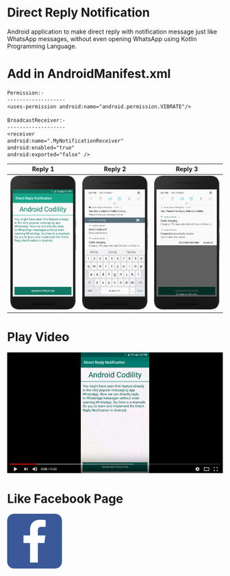 # Direct Reply Notification
Android application to make direct reply with notification message just like WhatsApp messages, without even opening WhatsApp using Kotlin Programming Language.

# Add in AndroidManifest.xml
    Permission:-
    -------------------
    <uses-permission android:name="android.permission.VIBRATE"/>
                          
    BroadcastReceiver:-
    -------------------
    <receiver
    android:name=".MyNotificationReceiver"
    android:enabled="true"
    android:exported="false" />


Reply 1     |  Reply 2 |  Reply 3 |
:---------:|:----------:|:---------:
![](https://github.com/AndroidCodility/DirectReplyNotification/blob/master/design/main.png?raw=true)  |  ![](https://github.com/AndroidCodility/DirectReplyNotification/blob/master/design/notification.png?raw=true) |  ![](https://github.com/AndroidCodility/DirectReplyNotification/blob/master/design/reply.png?raw=true) 

# Play Video
[![](https://github.com/AndroidCodility/DirectReplyNotification/blob/master/design/direct_message.png?raw=true)](https://youtu.be/mt1d33RIom8 "Click here to watch")

# Like Facebook Page
[![](https://github.com/AndroidCodility/Barchart-Graph/blob/master/design/fb.png?raw=true)](https://www.facebook.com/androidcodility/ "Click here")
